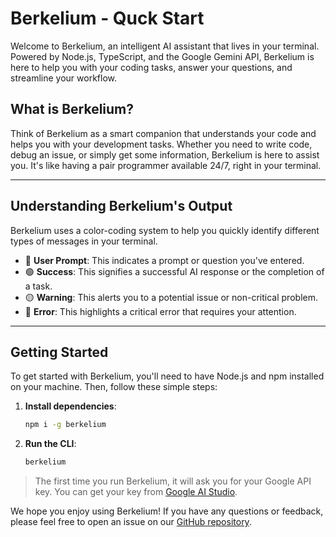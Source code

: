 # Berkelium - Quck Start

Welcome to Berkelium, an intelligent AI assistant that lives in your terminal. Powered by Node.js, TypeScript, and the Google Gemini API, Berkelium is here to help you with your coding tasks, answer your questions, and streamline your workflow.

## What is Berkelium?

Think of Berkelium as a smart companion that understands your code and helps you with your development tasks. Whether you need to write code, debug an issue, or simply get some information, Berkelium is here to assist you. It's like having a pair programmer available 24/7, right in your terminal.

-----

## Understanding Berkelium's Output

Berkelium uses a color-coding system to help you quickly identify different types of messages in your terminal.

  - 🔵 **User Prompt**: This indicates a prompt or question you've entered.
  - 🟢 **Success**: This signifies a successful AI response or the completion of a task.
  - 🟡 **Warning**: This alerts you to a potential issue or non-critical problem.
  - 🔴 **Error**: This highlights a critical error that requires your attention.

-----

## Getting Started

To get started with Berkelium, you'll need to have Node.js and npm installed on your machine. Then, follow these simple steps:

1.  **Install dependencies**:
    ```bash
    npm i -g berkelium
    ```
2.  **Run the CLI**:
    ```bash
    berkelium
    ```

> The first time you run Berkelium, it will ask you for your Google API key. You can get your key from [Google AI Studio](https://aistudio.google.com/apikey).

We hope you enjoy using Berkelium\! If you have any questions or feedback, please feel free to open an issue on our [GitHub repository](https://github.com/BerkeliumLabs/berkelium).
